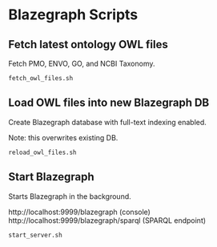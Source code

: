 # Blazegraph Scripts

## Fetch latest ontology OWL files
Fetch PMO, ENVO, GO, and NCBI Taxonomy.
 
```
fetch_owl_files.sh
```

## Load OWL files into new Blazegraph DB 
Create Blazegraph database with full-text indexing enabled. 

Note: this overwrites existing DB.

```
reload_owl_files.sh
```

## Start Blazegraph
Starts Blazegraph in the background.

http://localhost:9999/blazegraph (console)
http://localhost:9999/blazegraph/sparql (SPARQL endpoint)
```
start_server.sh
```